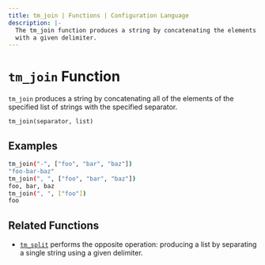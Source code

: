 ```yaml
---
title: tm_join | Functions | Configuration Language
description: |-
  The tm_join function produces a string by concatenating the elements of a list
  with a given delimiter.
---
```


# `tm_join` Function

`tm_join` produces a string by concatenating all of the elements of the specified
list of strings with the specified separator.

```hcl
tm_join(separator, list)
```

## Examples

```sh
tm_join("-", ["foo", "bar", "baz"])
"foo-bar-baz"
tm_join(", ", ["foo", "bar", "baz"])
foo, bar, baz
tm_join(", ", ["foo"])
foo
```

## Related Functions

* [`tm_split`](./tm_split.md) performs the opposite operation: producing a list
  by separating a single string using a given delimiter.
